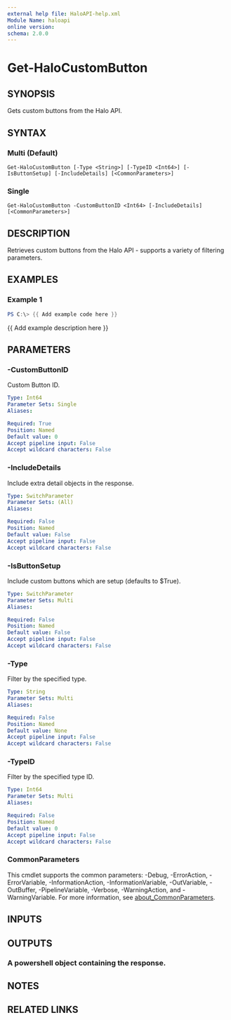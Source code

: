 ```yaml
---
external help file: HaloAPI-help.xml
Module Name: haloapi
online version:
schema: 2.0.0
---
```


# Get-HaloCustomButton

## SYNOPSIS
Gets custom buttons from the Halo API.

## SYNTAX

### Multi (Default)
```
Get-HaloCustomButton [-Type <String>] [-TypeID <Int64>] [-IsButtonSetup] [-IncludeDetails] [<CommonParameters>]
```

### Single
```
Get-HaloCustomButton -CustomButtonID <Int64> [-IncludeDetails] [<CommonParameters>]
```

## DESCRIPTION
Retrieves custom buttons from the Halo API - supports a variety of filtering parameters.

## EXAMPLES

### Example 1
```powershell
PS C:\> {{ Add example code here }}
```

{{ Add example description here }}

## PARAMETERS

### -CustomButtonID
Custom Button ID.

```yaml
Type: Int64
Parameter Sets: Single
Aliases:

Required: True
Position: Named
Default value: 0
Accept pipeline input: False
Accept wildcard characters: False
```

### -IncludeDetails
Include extra detail objects in the response.

```yaml
Type: SwitchParameter
Parameter Sets: (All)
Aliases:

Required: False
Position: Named
Default value: False
Accept pipeline input: False
Accept wildcard characters: False
```

### -IsButtonSetup
Include custom buttons which are setup (defaults to $True).

```yaml
Type: SwitchParameter
Parameter Sets: Multi
Aliases:

Required: False
Position: Named
Default value: False
Accept pipeline input: False
Accept wildcard characters: False
```

### -Type
Filter by the specified type.

```yaml
Type: String
Parameter Sets: Multi
Aliases:

Required: False
Position: Named
Default value: None
Accept pipeline input: False
Accept wildcard characters: False
```

### -TypeID
Filter by the specified type ID.

```yaml
Type: Int64
Parameter Sets: Multi
Aliases:

Required: False
Position: Named
Default value: 0
Accept pipeline input: False
Accept wildcard characters: False
```

### CommonParameters
This cmdlet supports the common parameters: -Debug, -ErrorAction, -ErrorVariable, -InformationAction, -InformationVariable, -OutVariable, -OutBuffer, -PipelineVariable, -Verbose, -WarningAction, and -WarningVariable. For more information, see [about_CommonParameters](http://go.microsoft.com/fwlink/?LinkID=113216).

## INPUTS

## OUTPUTS

### A powershell object containing the response.
## NOTES

## RELATED LINKS
